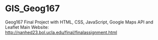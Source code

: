GIS_Geog167
===========

Geog167
Final Project with HTML, CSS, JavaScript, Google Maps API and Leaflet
Main Website: http://nanhed23.bol.ucla.edu/final/finalassignment.html
